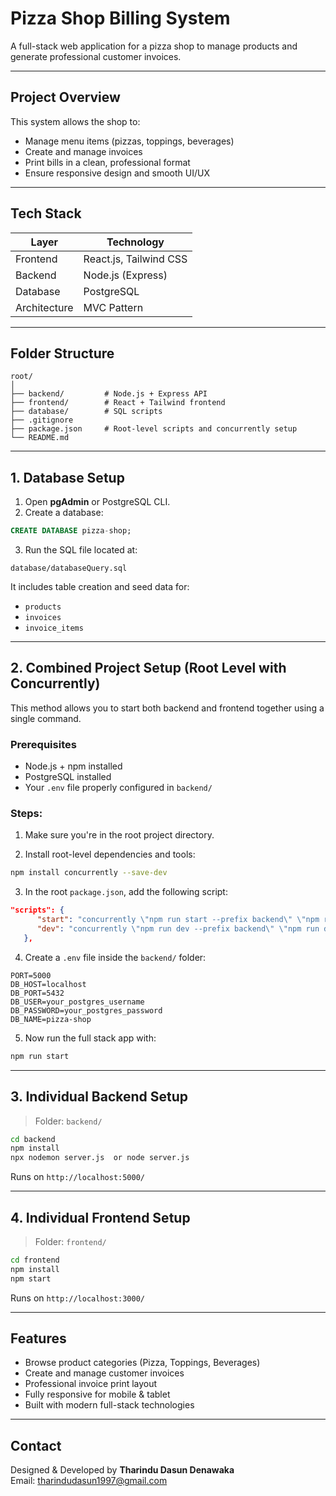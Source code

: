 #  Pizza Shop Billing System

A full-stack web application for a pizza shop to manage products and generate professional customer invoices.

---

##  Project Overview

This system allows the shop to:

- Manage menu items (pizzas, toppings, beverages)
- Create and manage invoices
- Print bills in a clean, professional format
- Ensure responsive design and smooth UI/UX

---

## Tech Stack

| Layer       | Technology              |
|-------------|-------------------------|
| Frontend    | React.js, Tailwind CSS  |
| Backend     | Node.js (Express)       |
| Database    | PostgreSQL              |
| Architecture| MVC Pattern             |

---

## Folder Structure

```
root/
│
├── backend/         # Node.js + Express API
├── frontend/        # React + Tailwind frontend
├── database/        # SQL scripts
├── .gitignore
├── package.json     # Root-level scripts and concurrently setup
└── README.md
```

---

## 1. Database Setup

1. Open **pgAdmin** or PostgreSQL CLI.
2. Create a database:

```sql
CREATE DATABASE pizza-shop;
```

3. Run the SQL file located at:

```
database/databaseQuery.sql
```

It includes table creation and seed data for:

- `products`
- `invoices`
- `invoice_items`

---

## 2. Combined Project Setup (Root Level with Concurrently)

This method allows you to start both backend and frontend together using a single command.

### Prerequisites

- Node.js + npm installed
- PostgreSQL installed
- Your `.env` file properly configured in `backend/`

### Steps:

1. Make sure you're in the root project directory.

2. Install root-level dependencies and tools:

```bash
npm install concurrently --save-dev
```

3. In the root `package.json`, add the following script:

```json
"scripts": {
      "start": "concurrently \"npm run start --prefix backend\" \"npm run start --prefix frontend\"",
      "dev": "concurrently \"npm run dev --prefix backend\" \"npm run dev --prefix frontend\""
   },
```

4. Create a `.env` file inside the `backend/` folder:

```env
PORT=5000
DB_HOST=localhost
DB_PORT=5432
DB_USER=your_postgres_username
DB_PASSWORD=your_postgres_password
DB_NAME=pizza-shop
```

5. Now run the full stack app with:

```bash
npm run start
```

---

## 3. Individual Backend Setup

> Folder: `backend/`

```bash
cd backend
npm install
npx nodemon server.js  or node server.js
```

Runs on `http://localhost:5000/`

---

## 4. Individual Frontend Setup

> Folder: `frontend/`

```bash
cd frontend
npm install
npm start
```

Runs on `http://localhost:3000/`

---

## Features

- Browse product categories (Pizza, Toppings, Beverages)
- Create and manage customer invoices
- Professional invoice print layout
- Fully responsive for mobile & tablet
- Built with modern full-stack technologies

---

## Contact

Designed & Developed by **Tharindu Dasun Denawaka**  
Email: [tharindudasun1997@gmail.com](mailto:tharindudasun1997@gmail.com)